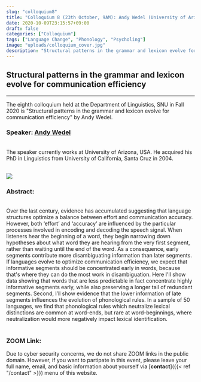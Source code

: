 ```yaml
---
slug: "colloquium8"
title: "Colloquium 8 (23th October, 9AM): Andy Wedel (University of Arizona)"
date: 2020-10-09T23:15:57+09:00
draft: false
categories: ["Colloquium"]
tags: ["Language Change", "Phonology", "Psycholing"]
image: "uploads/colloquium_cover.jpg"
description: "Structural patterns in the grammar and lexicon evolve for communication efficiency by Andy Wedel"
---
```


## Structural patterns in the grammar and lexicon evolve for communication efficiency

---

The eighth colloquium held at the Department of Linguistics, SNU in Fall 2020 is "Structural patterns in the grammar and lexicon evolve for communication efficiency" by Andy Wedel.

### Speaker: <a class=intro-link href=https://www.andywedel.com/>Andy Wedel</a>

<br/>
The speaker currently works at University of Arizona, USA. He acquired his PhD in Linguistics from University of California, Santa Cruz in 2004.
<br/><br/>

![ ](/profiles/Andy_Wedel_image.jpg#floatleft)

### Abstract:

<br/>
Over the last century, evidence has accumulated suggesting that language structures optimize a balance between effort and communication accuracy. However, both ‘effort’ and ‘accuracy’ are influenced by the particular processes involved in encoding and decoding the speech signal. When listeners hear the beginning of a word, they begin narrowing down hypotheses about what word they are hearing from the very first segment, rather than waiting until the end of the word. As a consequence, early segments contribute more disambiguating information than later segments. If languages evolve to optimize communication efficiency, we expect that informative segments should be concentrated early in words, because that's where they can do the most work in disambiguation. Here I'll show data showing that words that are less predictable in fact concentrate highly informative segments early, while also preserving a longer tail of redundant segments. Second, I’ll show evidence that the lower information of late segments influences the evolution of phonological rules. In a sample of 50 languages, we find that phonological rules which neutralize lexical distinctions are common at word-ends, but rare at word-beginnings, where neutralization would more negatively impact lexical identification.
<br/><br/>

### ZOOM Link:

Due to cyber security concerns, we do not share ZOOM links in the public domain. However, if you want to partipate in this event, please leave your full name, email, and basic information about yourself via [**contact**]({{< ref "/contact" >}}) menu of this website.
